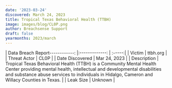 ```yaml
---
date: '2023-03-24'
discovered: March 24, 2023
title: Tropical Texas Behavioral Health (TTBH)
image: images/blog/CL0P.png
author: Breachsense Support
draft: false
yearmonths: 2023/march
---
```


| Data Breach Report------------:     |:-------------:    | :-----:|
| Victim      | ttbh.org      | 
| Threat Actor      | CL0P      | 
| Date Discovered      | Mar 24, 2023      | 
| Description      | Tropical Texas Behavioral Health (TTBH) is a Community Mental Health Center providing mental health, intellectual and developmental disabilities and substance abuse services to individuals in Hidalgo, Cameron and Willacy Counties in Texas.      | 
| Leak Size      | Unknown      | 

